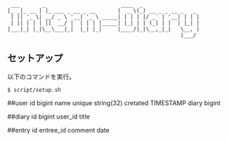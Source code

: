 ```
 ___       _                        ____  _                  
|_ _|_ __ | |_ ___ _ __ _ __       |  _ \(_) __ _ _ __ _   _ 
 | || '_ \| __/ _ \ '__| '_ \ _____| | | | |/ _` | '__| | | |
 | || | | | ||  __/ |  | | | |_____| |_| | | (_| | |  | |_| |
|___|_| |_|\__\___|_|  |_| |_|     |____/|_|\__,_|_|   \__, |
                                                       |___/ 
```

## セットアップ
以下のコマンドを実行。
```
$ script/setup.sh
```


##user
	id bigint
	name unique string(32)
	cretated TIMESTAMP
	diary bigint 
	

##diary
	id bigint
	user_id
	title 

##entry
	id
	entree_id
	comment
	date
	


